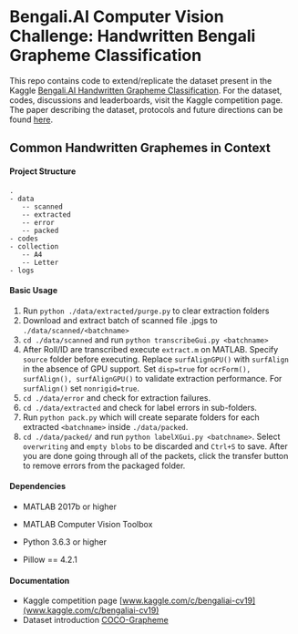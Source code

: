 # Bengali.AI Computer Vision Challenge: Handwritten Bengali Grapheme Classification

This repo contains code to extend/replicate the dataset present in the Kaggle [Bengali.AI Handwritten Grapheme Classification](www.kaggle.com/c/bengaliai-cv19). For the dataset, codes, discussions and leaderboards, visit the Kaggle competition page. The paper describing the dataset, protocols and future directions can be found [here](https://arxiv.org/abs/2010.00170).

## Common Handwritten Graphemes in Context
#### Project Structure

```
.
- data
   -- scanned
   -- extracted
   -- error
   -- packed
- codes
- collection
   -- A4
   -- Letter
- logs
```

#### Basic Usage

1. Run `python ./data/extracted/purge.py` to clear extraction folders
2. Download and extract batch of scanned file .jpgs to `./data/scanned/<batchname>` 
3. `cd ./data/scanned` and run `python transcribeGui.py <batchname>`
4. After Roll/ID are transcribed execute `extract.m` on MATLAB. Specify `source` folder before executing. Replace `surfAlignGPU()` with `surfAlign` in the absence of GPU support. Set `disp=true` for `ocrForm(), surfAlign(), surfAlignGPU()` to validate extraction performance. For `surfAlign()` set `nonrigid=true`.
5. `cd ./data/error` and check for extraction failures.
6. `cd ./data/extracted` and check for label errors in sub-folders.
7. Run `python pack.py` which will create separate folders for each extracted `<batchname>` inside `./data/packed`.
8. `cd ./data/packed/` and run `python labelXGui.py <batchname>`. Select `overwriting` and `empty blobs` to be discarded and `Ctrl+S` to save. After you are done going through all of the packets, click the transfer button to remove errors from the packaged folder.

#### Dependencies
- MATLAB 2017b or higher

- MATLAB Computer Vision Toolbox

- Python 3.6.3 or higher

- Pillow == 4.2.1

#### Documentation
- Kaggle competition page [www.kaggle.com/c/bengaliai-cv19](www.kaggle.com/c/bengaliai-cv19)
- Dataset introduction [COCO-Grapheme](https://bengali.ai/wp-content/uploads/CV19-COCO-Grapheme.pdf)
